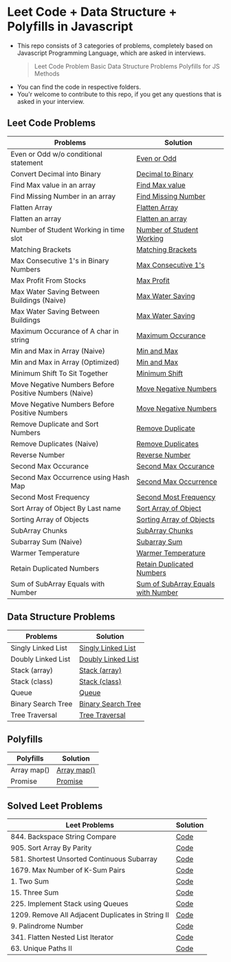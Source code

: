 # Leet Code + Data Structure + Polyfills in Javascript

- This repo consists of 3 categories of problems, completely based on Javascript Programming Language, which are asked in interviews.
  > Leet Code Problem
  > Basic Data Structure Problems
  > Polyfills for JS Methods
- You can find the code in respective folders.
- You'r welcome to contribute to this repo, if you get any questions that is asked in your interview.

## Leet Code Problems

| Problems                                              | Solution                                                                                   |
| ----------------------------------------------------- | ------------------------------------------------------------------------------------------ |
| Even or Odd w/o conditional statement                 | [Even or Odd](./code/even-or-odd-without-condition.js)                                     |
| Convert Decimal into Binary                           | [Decimal to Binary](./code/Convert-Decimal-into-Binary.js)                                 |
| Find Max value in an array                            | [Find Max value](./code/Find-Max-value-in-an-array.js)                                     |
| Find Missing Number in an array                       | [Find Missing Number](./code/Find-Missing-Number-in-an-array.js)                           |
| Flatten Array                                         | [Flatten Array](./code/Flatten-Array.js)                                                   |
| Flatten an array                                      | [Flatten an array](./code/Flatten-an-array.js)                                             |
| Number of Student Working in time slot                | [Number of Student Working](./code/MMT:-Number-of-Student-Working-in-time-slot.js)         |
| Matching Brackets                                     | [Matching Brackets](./code/Matching-Brackets.js)                                           |
| Max Consecutive 1's in Binary Numbers                 | [Max Consecutive 1's](./code/Max-Consecutive-1's-in-Binary-Numbers.js)                     |
| Max Profit From Stocks                                | [Max Profit](./code/Max-Profit-From-Stocks.js)                                             |
| Max Water Saving Between Buildings (Naive)            | [Max Water Saving](<./code/Max-Water-Saving-Between-Buildings-(Naive).js>)                 |
| Max Water Saving Between Buildings                    | [Max Water Saving](./code/Max-Water-Saving-Between-Buildings.js)                           |
| Maximum Occurance of A char in string                 | [Maximum Occurance](./code/Maximum-Occurance-of-A-char-in-string.js)                       |
| Min and Max in Array (Naive)                          | [Min and Max](<./code/Min-and-Max-in-Array-(Naive).js>)                                    |
| Min and Max in Array (Optimized)                      | [Min and Max](<./code/Min-and-Max-in-Array-(Optimized).js>)                                |
| Minimum Shift To Sit Together                         | [Minimum Shift](./code/Minimum-Shift-To-Sit-Together.js)                                   |
| Move Negative Numbers Before Positive Numbers (Naive) | [Move Negative Numbers](<./code/Move-Negative-Numbers-Before-Positive-Numbers-(Naive).js>) |
| Move Negative Numbers Before Positive Numbers         | [Move Negative Numbers](./code/Move-Negative-Numbers-Before-Positive-Numbers.js)           |
| Remove Duplicate and Sort Numbers                     | [Remove Duplicate](./code/Remove-Duplicate-and-Sort-Numbers.js)                            |
| Remove Duplicates (Naive)                             | [Remove Duplicates](<./code/Remove-Duplicates-(Naive).js>)                                 |
| Reverse Number                                        | [Reverse Number](./code/Reverse-Number.js)                                                 |
| Second Max Occurance                                  | [Second Max Occurance](./code/Second-Max-Occurance.js)                                     |
| Second Max Occurrence using Hash Map                  | [Second Max Occurrence](./code/Second-Max-Occurrence-using-Hash-Map.js)                    |
| Second Most Frequency                                 | [Second Most Frequency](./code/Second-Most-Frequency.js)                                   |
| Sort Array of Object By Last name                     | [Sort Array of Object](./code/Sort-Array-of-Object-By-Last-name.js)                        |
| Sorting Array of Objects                              | [Sorting Array of Objects](./code/Sorting-Array-of-Objects.js)                             |
| SubArray Chunks                                       | [SubArray Chunks](./code/SubArray-Chunks.js)                                               |
| Subarray Sum (Naive)                                  | [Subarray Sum](<./code/Subarray-Sum-(Naive).js>)                                           |
| Warmer Temperature                                    | [Warmer Temperature](./code/Warmer-Temperature.js)                                         |
| Retain Duplicated Numbers                             | [Retain Duplicated Numbers](./code/Retain-Duplicated-Numbers.js)                           |
| Sum of SubArray Equals with Number                    | [Sum of SubArray Equals with Number](./code/sum-of-subArray-to-a-value.js)                 |

## Data Structure Problems

| Problems           | Solution                                                        |
| ------------------ | --------------------------------------------------------------- |
| Singly Linked List | [Singly Linked List](./data-structures/1-singly-linked-list.js) |
| Doubly Linked List | [Doubly Linked List](./data-structures/2-doubly-linked-list.js) |
| Stack (array)      | [Stack (array)](./data-structures/3-stack-using-array.js)       |
| Stack (class)      | [Stack (class)](./data-structures/4-stack-using-class.js)       |
| Queue              | [Queue](./data-structures/5-queue-using-class.js)               |
| Binary Search Tree | [Binary Search Tree](./polyfills/6-binary-search-tree.js)       |
| Tree Traversal     | [Tree Traversal](./data-structures/7-tree-traversal.js)         |

## Polyfills

| Polyfills   | Solution                          |
| ----------- | --------------------------------- |
| Array map() | [Array map()](./polyfills/map.js) |
| Promise     | [Promise](./polyfills/promise.js) |

## Solved Leet Problems

| Leet Problems                                     | Solution                                                              |
| ------------------------------------------------- | --------------------------------------------------------------------- |
| 844. Backspace String Compare                     | [Code](./leet-solution/844.BackspaceStringCompare.js)                 |
| 905. Sort Array By Parity                         | [Code](./leet-solution/905.SortArrayByParity.js)                      |
| 581. Shortest Unsorted Continuous Subarray        | [Code](./leet-solution/581.ShortestUnsortedContinuousSubarray)        |
| 1679. Max Number of K-Sum Pairs                   | [Code](./leet-solution/1679.MaxNumberofK-SumPairs.js)                 |
| 1. Two Sum                                        | [Code](./leet-solution/1.TwoSum.js)                                   |
| 15. Three Sum                                     | [Code](./leet-solution/15.3Sum.js)                                    |
| 225. Implement Stack using Queues                 | [Code](./leet-solution/225.ImplementStackusingQueues.js)              |
| 1209. Remove All Adjacent Duplicates in String II | [Code](./leet-solution/1209.RemoveAllAdjacentDuplicatesinStringII.js) |
| 9. Palindrome Number                              | [Code](./leet-solution/9.PalindromeNumber.js)                         |
| 341. Flatten Nested List Iterator                 | [Code](./leet-solution/341.FlattenNestedListIterator.js)              |
| 63. Unique Paths II                               | [Code](./leet-solution/63.UniquePathsII.js)                           |
